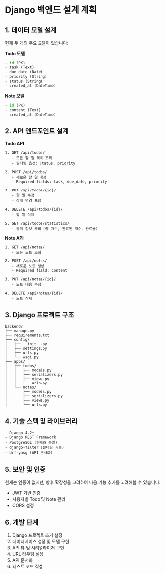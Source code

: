 # Django 백엔드 설계 계획

## 1. 데이터 모델 설계
현재 두 개의 주요 모델이 있습니다:

**Todo 모델**
```python
- id (PK)
- task (Text)
- due_date (Date)
- priority (String)
- status (String)
- created_at (DateTime)
```

**Note 모델**
```python
- id (PK)
- content (Text)
- created_at (DateTime)
```

## 2. API 엔드포인트 설계

**Todo API**
```
1. GET /api/todos/
   - 모든 할 일 목록 조회
   - 필터링 옵션: status, priority

2. POST /api/todos/
   - 새로운 할 일 생성
   - Required fields: task, due_date, priority

3. PUT /api/todos/{id}/
   - 할 일 수정
   - 상태 변경 포함

4. DELETE /api/todos/{id}/
   - 할 일 삭제

5. GET /api/todos/statistics/
   - 통계 정보 조회 (총 개수, 완료된 개수, 완료율)
```

**Note API**
```
1. GET /api/notes/
   - 모든 노트 조회

2. POST /api/notes/
   - 새로운 노트 생성
   - Required field: content

3. PUT /api/notes/{id}/
   - 노트 내용 수정

4. DELETE /api/notes/{id}/
   - 노트 삭제
```

## 3. Django 프로젝트 구조
```
backend/
├── manage.py
├── requirements.txt
├── config/
│   ├── __init__.py
│   ├── settings.py
│   ├── urls.py
│   └── wsgi.py
├── apps/
│   ├── todos/
│   │   ├── models.py
│   │   ├── serializers.py
│   │   ├── views.py
│   │   └── urls.py
│   └── notes/
│       ├── models.py
│       ├── serializers.py
│       ├── views.py
│       └── urls.py
```

## 4. 기술 스택 및 라이브러리
```
- Django 4.2+
- Django REST Framework
- PostgreSQL (현재와 동일)
- django-filter (필터링 기능)
- drf-yasg (API 문서화)
```

## 5. 보안 및 인증
현재는 인증이 없지만, 향후 확장성을 고려하여 다음 기능 추가를 고려해볼 수 있습니다:
- JWT 기반 인증
- 사용자별 Todo 및 Note 관리
- CORS 설정

## 6. 개발 단계
1. Django 프로젝트 초기 설정
2. 데이터베이스 설정 및 모델 구현
3. API 뷰 및 시리얼라이저 구현
4. URL 라우팅 설정
5. API 문서화
6. 테스트 코드 작성
